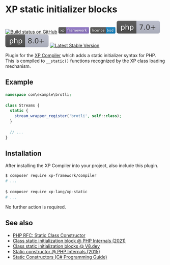XP static initializer blocks
============================

[![Build status on GitHub](https://github.com/xp-lang/xp-static/workflows/Tests/badge.svg)](https://github.com/xp-lang/xp-static/actions)
[![XP Framework Module](https://raw.githubusercontent.com/xp-framework/web/master/static/xp-framework-badge.png)](https://github.com/xp-framework/core)
[![BSD Licence](https://raw.githubusercontent.com/xp-framework/web/master/static/licence-bsd.png)](https://github.com/xp-framework/core/blob/master/LICENCE.md)
[![Requires PHP 7.0+](https://raw.githubusercontent.com/xp-framework/web/master/static/php-7_0plus.svg)](http://php.net/)
[![Supports PHP 8.0+](https://raw.githubusercontent.com/xp-framework/web/master/static/php-8_0plus.svg)](http://php.net/)
[![Latest Stable Version](https://poser.pugx.org/xp-lang/xp-static/version.png)](https://packagist.org/packages/xp-lang/xp-static)

Plugin for the [XP Compiler](https://github.com/xp-framework/compiler/) which adds a static initializer syntax for PHP. This is compiled to `__static()` functions recognized by the XP class loading mechanism.

Example
-------

```php
namespace com\example\brotli;

class Streams {
  static {
    stream_wrapper_register('brotli', self::class);
  }

  // ...
}
```

Installation
------------
After installing the XP Compiler into your project, also include this plugin.

```bash
$ composer require xp-framework/compiler
# ...

$ composer require xp-lang/xp-static
# ...
```

No further action is required.

See also
--------
* [PHP RFC: Static Class Constructor](https://wiki.php.net/rfc/static_class_constructor)
* [Class static initialization block @ PHP Internals (2021)](https://externals.io/message/116031)
* [Class static initialization blocks @ V8.dev](https://v8.dev/features/class-static-initializer-blocks)
* [Static constructor @ PHP Internals (2015)](https://externals.io/message/84602)
* [Static Constructors (C# Programming Guide)](https://docs.microsoft.com/en-us/dotnet/csharp/programming-guide/classes-and-structs/static-constructors)